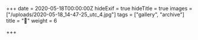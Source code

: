 +++
date = 2020-05-18T00:00:00Z
hideExif = true
hideTitle = true
images = ["/uploads/2020-05-18_14-47-25_utc_4.jpg"]
tags = ["gallery", "archive"]
title = "🐯"
weight = 6

+++
